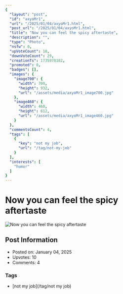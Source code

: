 ```yaml
---
{
  "layout": "post",
  "id": "axyoMr1",
  "url": "/2025/01/04/axyoMr1.html",
  "post_url": "/2025/01/04/axyoMr1.html",
  "title": "Now you can feel the spicy aftertaste",
  "description": "",
  "type": "Photo",
  "nsfw": 0,
  "upVoteCount": 10,
  "downVoteCount": 29,
  "creationTs": 1735978182,
  "promoted": 0,
  "badges": [],
  "images": {
    "image700": {
      "width": 700,
      "height": 932,
      "url": "/assets/media/axyoMr1_image700.jpg"
    },
    "image460": {
      "width": 460,
      "height": 612,
      "url": "/assets/media/axyoMr1_image460.jpg"
    }
  },
  "commentsCount": 4,
  "tags": [
    {
      "key": "not my job",
      "url": "/tag/not-my-job"
    }
  ],
  "interests": [
    "humor"
  ]
}
---
```


# Now you can feel the spicy aftertaste

![Now you can feel the spicy aftertaste](/assets/media/axyoMr1_image700.jpg)

## Post Information

- Posted on: January 04, 2025
- Upvotes: 10
- Comments: 4

### Tags

- [not my job](/tag/not my job)
